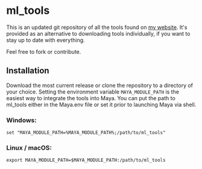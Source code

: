 # ml_tools

This is an updated git repository of all the tools found on [my website](http://morganloomis.com). It's provided as an alternative to downloading tools individually, if you want to stay up to date with everything.

Feel free to fork or contribute. 

## Installation

Download the most current release or clone the repository to a directory of your choice. Setting the environment variable `MAYA_MODULE_PATH` is the easiest way to integrate the tools into Maya. You can put the path to ml_tools either in the Maya.env file or set it prior to launching Maya via shell.


### Windows:
```
set "MAYA_MODULE_PATH=%MAYA_MODULE_PATH%;/path/to/ml_tools"
```
### Linux / macOS:
```
export MAYA_MODULE_PATH=$MAYA_MODULE_PATH:/path/to/ml_tools
```